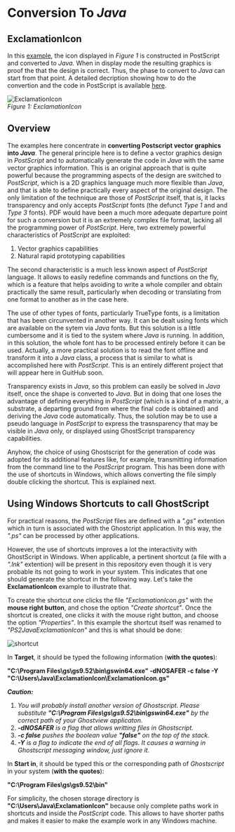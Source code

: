 # Conversion To _Java_

## ExclamationIcon

In this [example](https://github.com/nilostolte/PostScript/tree/main/Examples/Convertion%20to%20Java/ExclamationIcon), the icon displayed in _Figure 1_ is constructed in PostScript and converted to _Java_. When in display mode the resulting
graphics is proof the that the design is correct. Thus, the phase to convert to _Java_ can start from that point. A detailed decription showing how to do the convertion and the code in PostScript is available [here](https://github.com/nilostolte/PostScript/tree/main/Examples/Convertion%20to%20Java/ExclamationIcon).

![ExclamationIcon](https://user-images.githubusercontent.com/80269251/111082975-98bd8f80-84e1-11eb-8236-3de1841dba17.png)
<br>_Figure 1: ExclamationIcon_

## Overview
The examples here concentrate in **converting Postscript vector graphics into _Java_**. The general principle here is to define a vector
graphics design in _PostScript_ and to automatically generate the code in _Java_ with the same vector graphics information. This is an original 
approach that is quite powerful because the programming aspects of the design are switched to _PostScript_, which is a 2D graphics
language much more flexible than _Java_, and that is able to define practically every aspect of the original design. The only
limitation of the technique are those of _PostScript_ itself, that is, it lacks transparency and only accepts _PostScript_ fonts 
(the defunct _Type 1_ and and _Type 3_ fonts). PDF would have been a much more adequate departure point for such a conversion 
but it is an extremely complex file format, lacking all the programming power of _PostScript_. Here, two extremely powerful characteristics 
of _PostScript_ are exploited:

1. Vector graphics capabilities
2. Natural rapid prototyping capabilities

The second characteristic is a much less known aspect of _PostScript_ language. It allows to easily redefine commands and functions
on the fly, which is a feature that helps avoiding to write a whole compiler and obtain practically the same result, particularly
when decoding or translating from one format to another as in the case here.

The use of other types of fonts, particularly TrueType fonts, is a limitation that has been circunvented in another way. It can be 
dealt using fonts which are available on the sytem via _Java_ fonts. But this solution is a little cumbersome and it is tied to the
system where _Java_ is running. In addition, in this solution, the whole font has to be processed entirely before it can be used. 
Actually, a more practical solution is to read the font offline and transform it into a _Java_ class, a process that is similar
to what is accomplished here with _PostScript_. This is an entirely different project that will appear here in GuitHub soon.

Transparency exists in _Java_, so this problem can easily be solved in _Java_ itself, once the shape is converted to _Java_. But in doing 
that one loses the advantage of defining everything in _PostScript_ (which is a kind of a matrix, a substrate, a departing ground from where 
the final code is obtained) and deriving the _Java_ code automatically. Thus, the solution may be to use a pseudo language in _PostScript_
to express the trasnsparency that may be visible in _Java_ only, or displayed using GhostScript transparency capabilities.

Anyhow, the choice of using Ghostscript for the generation of code was adopted for its additional features like, for example, 
transmitting information from the command line to the _PostScript_ program. This has been done with the use of shortcuts in
Windows, which allows converting the file simply double clicking the shortcut. This is explained next.

## Using Windows Shortcuts to call GhostScript

For practical reasons, the _PostScript_ files are defined with a _".gs"_ extention which in turn is associated with the Ghostcript 
application. In this way, the _".ps"_ can be processed by other applications.

However, the use of shortcuts improves a lot the interactivity with GhostScript in Windows. When applicable, a pertinent shortcut 
(a file with a _".lnk"_ extention) will be present in this repository even though it is very probable its not going to work in your
system. This indicates that one should generate the shortcut in the following way. Let's take the **ExclamationIcon** example to 
illustrate that.

To create the shortcut one clicks the file _"ExclamationIcon.gs"_ with the **mouse right button**, and chose the option 
_"Create shortcut"_. Once the shortcut is created, one clicks it with the mouse right button, and choose the option _"Properties"_.
In this example the shortcut itself was renamed to _"PS2JavaExclamationIcon"_ and this is what should be done:

![shortcut](https://user-images.githubusercontent.com/80269251/111086187-34a2c780-84f1-11eb-8a7a-4d2279e7ebb8.png)

In **Target**, it should be typed the following information (**with the quotes**):

**"C:\Program Files\gs\gs9.52\bin\gswin64.exe" -dNOSAFER -c false -Y  "C:\Users\Java\ExclamationIcon\ExclamationIcon.gs"**

_**Caution:**_ <br>
1. _You will probably install another version of Ghostscript. Please substitute **"C:\Program Files\gs\gs9.52\bin\gswin64.exe"**
by the correct path of your Ghostview applicaton._
2. _**-dNOSAFER** is a flag that allows writting files in Ghostscript._
3. _**-c false** pushes the boolean value **"false"** on the top of the stack._
4. _**-Y** is a flag to indicate the end of all flags. It causes a warning in Ghostscript messaging window, just ignore it._

In **Start in**, it should be typed this or the corresponding path of _Ghostscript_ in your system (**with the quotes**):

**"C:\Program Files\gs\gs9.52\bin"**

For simplicity, the chosen storage directory is **"C:\Users\Java\ExclamationIcon"** because only complete paths work
in shortcuts and inside the _PostScript_ code. This allows to have shorter paths and makes it easier to make the example work 
in any Windows machine.

